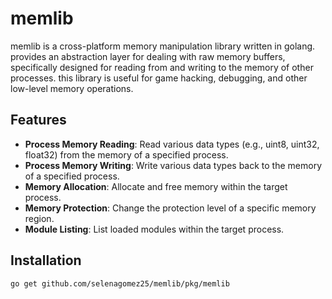# memlib

memlib is a cross-platform memory manipulation library written in golang. provides an abstraction layer for dealing with raw memory buffers, specifically designed for reading from and writing to the memory of other processes. this library is useful for game hacking, debugging, and other low-level memory operations.

## Features

- **Process Memory Reading**: Read various data types (e.g., uint8, uint32, float32) from the memory of a specified process.
- **Process Memory Writing**: Write various data types back to the memory of a specified process.
- **Memory Allocation**: Allocate and free memory within the target process.
- **Memory Protection**: Change the protection level of a specific memory region.
- **Module Listing**: List loaded modules within the target process.

## Installation
```bash
go get github.com/selenagomez25/memlib/pkg/memlib